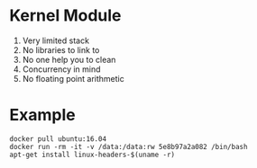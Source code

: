 # Kernel Module
1. Very limited stack
2. No libraries to link to
3. No one help you to clean
4. Concurrency in mind
5. No floating point arithmetic


# Example
```
docker pull ubuntu:16.04
docker run -rm -it -v /data:/data:rw 5e8b97a2a082 /bin/bash
apt-get install linux-headers-$(uname -r)
```
